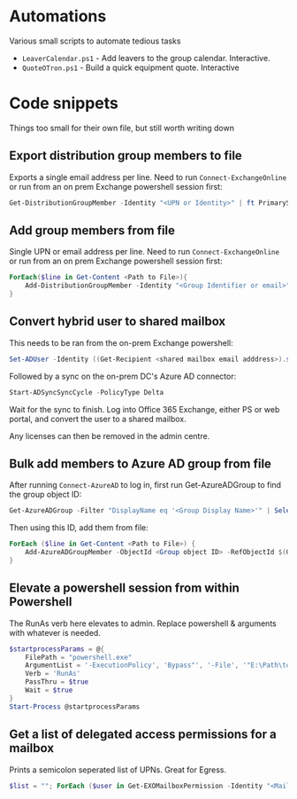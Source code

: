 # Automations
Various small scripts to automate tedious tasks

* `LeaverCalendar.ps1` - Add leavers to the group calendar. Interactive.
* `QuoteOTron.ps1` - Build a quick equipment quote. Interactive

# Code snippets
Things too small for their own file, but still worth writing down

## Export distribution group members to file
Exports a single email address per line. Need to run `Connect-ExchangeOnline` or run from an on prem Exchange powershell session first:
```powershell
Get-DistributionGroupMember -Identity "<UPN or Identity>" | ft PrimarySmtpAddress > /path/to/output.txt
```

## Add group members from file
Single UPN or email address per line. Need to run `Connect-ExchangeOnline` or run from an on prem Exchange powershell session first:
```powershell
ForEach($line in Get-Content <Path to File>){
    Add-DistributionGroupMember -Identity "<Group Identifier or email>" -Member $line.trim() 
}
```

## Convert hybrid user to shared mailbox
This needs to be ran from the on-prem Exchange powershell:
```powershell
Set-ADUser -Identity ((Get-Recipient <shared mailbox email adddress>).samaccountname) -Replace @{msExchRemoteRecipientType=100;msExchRecipientTypeDetails=34359738368}
```

Followed by a sync on the on-prem DC's Azure AD connector:
```powershell
Start-ADSyncSyncCycle -PolicyType Delta
```

Wait for the sync to finish. Log into Office 365 Exchange, either PS or web portal, and convert the user to a shared mailbox.

Any licenses can then be removed in the admin centre.

## Bulk add members to Azure AD group from file
After running `Connect-AzureAD` to log in, first run Get-AzureADGroup to find the group object ID:
```powershell
Get-AzureADGroup -Filter "DisplayName eq '<Group Display Name>'" | Select ObjectID
```

Then using this ID, add them from file:
```powershell
ForEach ($line in Get-Content <Path to File>) {
    Add-AzureADGroupMember -ObjectId <Group object ID> -RefObjectId $(Get-AzureADUser -ObjectID $line).ObjectID
}
```

## Elevate a powershell session from within Powershell
The RunAs verb here elevates to admin. Replace powershell & arguments with whatever is needed.
```powershell
$startprocessParams = @{
    FilePath = "powershell.exe"
    ArgumentList = '-ExecutionPolicy', 'Bypass"', '-File', '"E:\Path\to\file.ps1"'
    Verb = 'RunAs'
    PassThru = $true
    Wait = $true
}
Start-Process @startprocessParams
```

## Get a list of delegated access permissions for a mailbox
Prints a semicolon seperated list of UPNs. Great for Egress.
```powershell
$list = ""; ForEach ($user in Get-EXOMailboxPermission -Identity "<Mailbox Identifier>"){$list += $user.User + ";"}; Write-Host $List
```